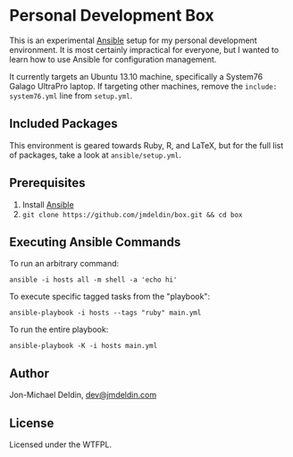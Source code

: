 Personal Development Box
========================

This is an experimental [Ansible][ansible] setup for my personal
development environment. It is most certainly impractical for
everyone, but I wanted to learn how to use Ansible for configuration
management.

It currently targets an Ubuntu 13.10 machine, specifically a System76
Galago UltraPro laptop. If targeting other machines, remove the
`include: system76.yml` line from `setup.yml`.

Included Packages
-----------------

This environment is geared towards Ruby, R, and LaTeX, but for the full
list of packages, take a look at `ansible/setup.yml`.

Prerequisites
-------------

1. Install [Ansible][ansible]
2. `git clone https://github.com/jmdeldin/box.git && cd box`

Executing Ansible Commands
---------------------------

To run an arbitrary command:

    ansible -i hosts all -m shell -a 'echo hi'

To execute specific tagged tasks from the "playbook":

    ansible-playbook -i hosts --tags "ruby" main.yml

To run the entire playbook:

    ansible-playbook -K -i hosts main.yml

Author
------

Jon-Michael Deldin, dev@jmdeldin.com

License
-------

Licensed under the WTFPL.

[ansible]: http://ansible.cc
